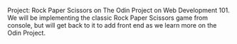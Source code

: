 Project: Rock Paper Scissors on The Odin Project on Web Development 101. We will be implementing the classic Rock Paper Scissors game from console, but will get back to it to add front end as we learn more on the Odin Project.
